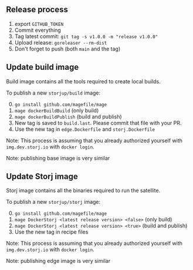 ## Release process

 1. export `GITHUB_TOKEN`
 2. Commit everything
 3. Tag latest commit: `git tag -s v1.0.0 -m "release v1.0.0"`
 4. Upload release: `goreleaser --rm-dist`
 5. Don't forget to push (both `main` and the tag)

## Update build image

Build image contains all the tools required to create local builds.

To publish a new `storjup/build` image:

 0. `go install github.com/magefile/mage`
 1. `mage dockerBuildBuild` (only build)
 2. `mage dockerBuildPublish` (build and publish)
 3. New tag is saved to `build.last`. Please commit that file with your PR.
 4. Use the new tag in `edge.Dockerfile` and `storj.Dockerfile`

Note: This process is assuming that you already authorized yourself with `img.dev.storj.io` with `docker login`.

Note: publishing base image is very similar

## Update Storj image

Storj image contains all the binaries required to run the satellite.

To publish a new `storjup/storj` image:

0. `go install github.com/magefile/mage`
1. `mage DockerStorj <latest release version> <false>` (only build)
2. `mage DockerStorj <latest release version> <true>` (build and publish)
3. Use the new tag in recipe files

Note: This process is assuming that you already authorized yourself with `img.dev.storj.io` with `docker login`.

Note: publishing edge image is very similar